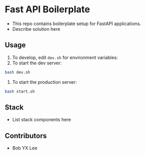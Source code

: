 # Fast API Boilerplate
- This repo contains boilerplate setup for FastAPI applications.
- Describe solution here

## Usage
1. To develop, edit `dev.sh` for environment variables:
1. To start the dev server:
```bash
bash dev.sh
```
1. To start the production server:
```bash
bash start.sh
```

## Stack
- List stack components here

## Contributors
- Bob YX Lee
